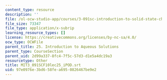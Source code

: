 ```yaml
---
content_type: resource
description: ''
file: /ol-ocw-studio-app/courses/3-091sc-introduction-to-solid-state-chemistry-fall-2010/97e0976e3bd658fea6950826467be9e2_MIT3_091SCF10lec25_iPOD.vtt
file_size: 73347
file_type: application/x-subrip
learning_resource_types: []
license: https://creativecommons.org/licenses/by-nc-sa/4.0/
ocw_type: OCWFile
parent_title: 25. Introduction to Aqueous Solutions
parent_type: CourseSection
parent_uid: 2d99a337-8fc4-7f5c-57d3-d1e5a4dc19a3
resourcetype: Other
title: MIT3_091SCF10lec25_iPOD.srt
uid: 97e0976e-3bd6-58fe-a695-0826467be9e2
---
```

